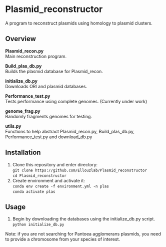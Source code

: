 # Plasmid_reconstructor
A program to reconstruct plasmids using homology to plasmid clusters.

## Overview

**Plasmid_recon.py**  
Main reconstruction program.

**Build_plas_db.py**  
Builds the plasmid database for Plasmid_recon.

**initialize_db.py**  
Downloads ORI and plasmid databases.

**Performance_test.py**  
Tests performance using complete genomes. (Currently under work) 

**genome_frag.py**  
Randomly fragments genomes for testing.

**utils.py**  
Functions to help abstract Plasmid_recon.py, Build_plas_db.py, Performance_test.py and download_db.py

## Installation

1. Clone this repository and enter directory:    
`git clone https://github.com/Ellouzlab/Plasmid_reconstructor`    
`cd Plasmid_reconstructor`
2. Create environment and activate it:    
`conda env create -f environment.yml -n plas`    
`conda activate plas`    

## Usage    
1. Begin by downloading the databases using the initialize_db.py script.    
`python initialize_db.py`    

Note: if you are not searching for Pantoea agglomerans plasmids, you need to provide a chromosome from your species of interest.


